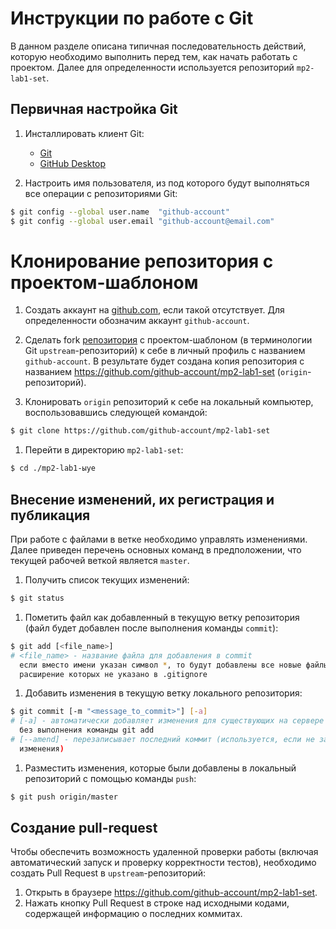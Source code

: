 # Инструкции по работе с Git

В данном разделе описана типичная последовательность действий, которую
необходимо выполнить перед тем, как начать работать с проектом. Далее
для определенности используется репозиторий `mp2-lab1-set`.

## Первичная настройка Git

  1. Инсталлировать клиент Git:
     - [Git](https://git-scm.com/downloads)
     - [GitHub Desktop](https://desktop.github.com)

  1. Настроить имя пользователя, из под которого будут выполняться все операции
     с репозиториями Git:

  ```bash
  $ git config --global user.name  "github-account"
  $ git config --global user.email "github-account@email.com"
  ```

# Клонирование репозитория с проектом-шаблоном

  1. Создать аккаунт на [github.com](https://github.com), если такой
     отсутствует. Для определенности обозначим аккаунт `github-account`.

  1. Сделать fork [репозитория][upstream] c проектом-шаблоном (в терминологии
     Git `upstream`-репозиторий) к себе в личный профиль с названием
     `github-account`. В результате будет создана копия репозитория с названием
     <https://github.com/github-account/mp2-lab1-set> (`origin`-репозиторий).

  1. Клонировать `origin` репозиторий к себе на локальный компьютер,
     воспользовавшись следующей командой:

  ```bash
  $ git clone https://github.com/github-account/mp2-lab1-set
  ```

  1. Перейти в директорию `mp2-lab1-set`:

  ```bash
  $ cd ./mp2-lab1-ыуе
  ```

## Внесение изменений, их регистрация и публикация

При работе с файлами в ветке необходимо управлять изменениями. Далее приведен
перечень основных команд в предположении, что текущей рабочей веткой
является `master`.

  1. Получить список текущих изменений:

  ```bash
  $ git status
  ```

  1. Пометить файл как добавленный в текущую ветку репозитория (файл будет
     добавлен после выполнения команды `commit`):

  ```bash
  $ git add [<file_name>]
  # <file_name> - название файла для добавления в commit
    если вместо имени указан символ *, то будут добавлены все новые файлы,
    расширение которых не указано в .gitignore
  ```

  1. Добавить изменения в текущую ветку локального репозитория:

  ```bash
  $ git commit [-m "<message_to_commit>"] [-a]
  # [-a] - автоматически добавляет изменения для существующих на сервере файлов
    без выполнения команды git add
  # [--amend] - перезаписывает последний коммит (используется, если не забыты
    изменения)
  ```

  1. Разместить изменения, которые были добавлены в локальный репозиторий
     с помощью команды `push`:

  ```bash
  $ git push origin/master
  ```

## Создание pull-request

Чтобы обеспечить возможность удаленной проверки работы (включая автоматический
запуск и проверку корректности тестов), необходимо создать Pull Request
в `upstream`-репозиторий:

  1. Открыть в браузере <https://github.com/github-account/mp2-lab1-set>.
  2. Нажать кнопку Pull Request в строке над исходными кодами, содержащей
     информацию о последних коммитах.

<!-- LINKS -->

[upstream]:   https://github.com/UNN-VMK-Software/mp2-lab1-set
[origin]:     https://github.com/github-account/mp2-lab1-set
